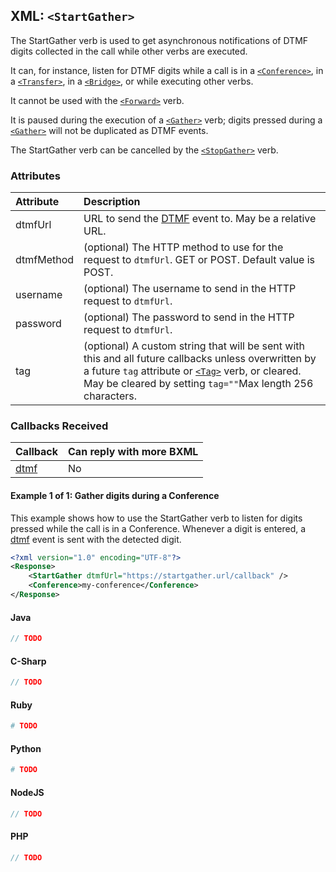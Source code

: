 
## XML: `<StartGather>`
The StartGather verb is used to get asynchronous notifications of DTMF digits collected in the call while other verbs are executed.

It can, for instance, listen for DTMF digits while a call is in a [`<Conference>`](conference.md),
in a [`<Transfer>`](transfer.md), in a [`<Bridge>`](bridge.md), or while executing other verbs.

It cannot be used with the [`<Forward>`](forward.md) verb.

It is paused during the execution of a [`<Gather>`](gather.md) verb; digits pressed during a [`<Gather>`](gather.md) will not be duplicated as DTMF events.

The StartGather verb can be cancelled by the [`<StopGather>`](stopGather.md) verb.

### Attributes
| Attribute           | Description |
|:--------------------|:------------|
| dtmfUrl             | URL to send the [DTMF](../bxmlCallbacks/dtmf.md) event to. May be a relative URL. |
| dtmfMethod          | (optional) The HTTP method to use for the request to `dtmfUrl`. GET or POST. Default value is POST. |
| username            | (optional) The username to send in the HTTP request to `dtmfUrl`. |
| password            | (optional) The password to send in the HTTP request to `dtmfUrl`. |
| tag                 | (optional) A custom string that will be sent with this and all future callbacks unless overwritten by a future `tag` attribute or [`<Tag>`](tag.md) verb, or cleared. May be cleared by setting `tag=""`Max length 256 characters. |

### Callbacks Received
| Callback                      | Can reply with more BXML |
|:------------------------------|:-------------------------|
| [dtmf](../bxmlCallbacks/dtmf.md)  | No                       |



#### Example 1 of 1: Gather digits during a Conference
This example shows how to use the StartGather verb to listen for digits pressed while the call is in a Conference.
Whenever a digit is entered, a [dtmf](../bxmlCallbacks/dtmf.md) event is sent with the detected digit.



```XML
<?xml version="1.0" encoding="UTF-8"?>
<Response>
    <StartGather dtmfUrl="https://startgather.url/callback" />
    <Conference>my-conference</Conference>
</Response>
```



#### Java

```java
// TODO
```




#### C-Sharp

```csharp
// TODO
```



#### Ruby

```ruby
# TODO
```



#### Python

```python
# TODO
```



#### NodeJS

```js
// TODO
```



#### PHP

```php
// TODO
```

